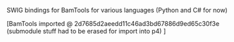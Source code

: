 
SWIG bindings for BamTools for various languages (Python and C# for now)

[BamTools imported @ 2d7685d2aeedd11c46ad3bd67886d9ed65c30f3e
 (submodule stuff had to be erased for import into p4) ]
